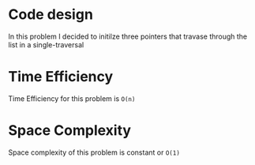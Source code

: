 # Code design 
In this problem I decided to initilze three pointers that travase through the list in a single-traversal 

    
# Time Efficiency
Time Efficiency for this problem is `O(n)`
# Space Complexity
Space complexity of this problem is constant or `O(1)`
